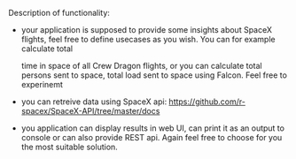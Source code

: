 Description of functionality:

- your application is supposed to provide some insights about SpaceX flights, feel free to define usecases as you wish. You can for example calculate total

   time in space of all Crew Dragon flights, or you can calculate total persons sent to space, total load sent to space using Falcon. Feel free to experinemt

- you can retreive data using SpaceX api: https://github.com/r-spacex/SpaceX-API/tree/master/docs

- you application can display results in web UI, can print it as an output to console or can also provide REST api. Again feel free to choose for you the most suitable solution.
